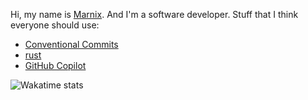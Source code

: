 Hi, my name is [Marnix](https://www.marnixah.com). And I'm a software developer.
Stuff that I think everyone should use:
- [Conventional Commits](https://conventionalcommits.org/)
- [rust](https://www.rust-lang.org/)
- [GitHub Copilot](https://copilot.github.com/)

<!-- Show an image of my wakatime stats -->
<img src="https://github-readme-stats.vercel.app/api/wakatime?username=@marnixah&theme=dark" alt="Wakatime stats">
